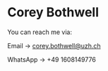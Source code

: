 # Corey Bothwell

You can reach me via:

Email -> corey.bothwell@uzh.ch

WhatsApp -> +49 1608149776

<!---
cmbothwell/cmbothwell is a ✨ special ✨ repository because its `README.md` (this file) appears on your GitHub profile.
You can click the Preview link to take a look at your changes.
--->
